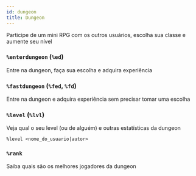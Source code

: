 ```yaml
---
id: dungeon
title: Dungeon
---
```


Participe de um mini RPG com os outros usuários, escolha sua classe e aumente seu nível

### `%enterdungeon` (`%ed`)
Entre na dungeon, faça sua escolha e adquira experiência

### `%fastdungeon` (`%fed`, `%fd`)
Entre na dungeon e adquira experiência sem precisar tomar uma escolha

### `%level` (`%lvl`)
Veja qual o seu level (ou de alguém) e outras estatísticas da dungeon
```
%level <nome_do_usuario|autor>
```

### `%rank`
Saiba quais são os melhores jogadores da dungeon
